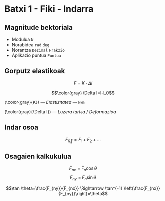 # Batxi 1 - Fiki - Indarra
## Magnitude __bektoriala__
- Modulua `N`
- Norabidea `rad` `deg`
- Norantza `Dezimal` `Frakzio`
- Aplikazio puntua `Puntua`

## Gorputz __elastikoak__
$$F=K\cdot \Delta l$$

$$\color{gray} \Delta l=l-l_0$$

\(\color{gray}{K}\) — *Elastizitatea* — `N/m`

\(\color{gray}{\Delta l}\) — *Luzera tartea* / *Deformazioa*

## Indar __osoa__
$$F_{\vec{R}}=F_1+F_2+...$$

## Osagaien kalkukulua
$$F_{nx}=F_n \cos \theta$$
$$F_{ny}=F_n \sin \theta$$

$$\tan \theta=\frac{F_{ny}}{F_{nx}} \Rightarrow \tan^{-1} \left(\frac{F_{nx}}{F_{ny}}\right)=\theta$$




<script type="text/javascript"
  async
  src="https://cdn.jsdelivr.net/npm/mathjax@3/es5/tex-mml-chtml.js">
</script>
